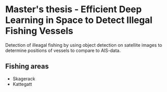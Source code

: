 # Master's thesis - Efficient Deep Learning in Space to Detect Illegal Fishing Vessels

Detection of illeagal fishing by using object detection on satellite images to determine positions of vessels to compare to AIS-data.

## Fishing areas
- Skagerack
- Kattegatt
